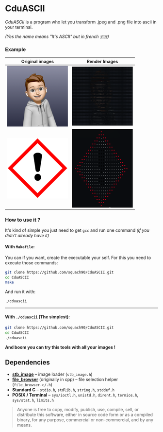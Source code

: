 # CduASCII

*CduASCII* is a program who let you transform .jpeg and .png file into ascii in your terminal.

*(Yes the name means "It's ASCII" but in french 🇫🇷)*

### Example

| Original images    | Render Images      |
| ------------- | ------------- |
| <img src="assets/Memoji.jpeg" width="200"> | <img src="assets/MemojiASCII.png" width="200"> |
| <img src="assets/picto.png" width="200"> | <img src="assets/pictoASCII.png" width="200"> |

### How to use it ?

It's kind of simple you just need to get `gcc` and run one command *(if you didn't already have it)*

#### With `Makefile`:

You can if you want, create the executable your self. For this you need to execute those commands: 

```bash
git clone https://github.com/squach90/CduASCII.git
cd CduASCII
make
```
And run it with:
```bash
./cduascii
```
---

#### With `./cduascii` (The simplest):

```bash
git clone https://github.com/squach90/CduASCII.git
cd CduASCII
./cduascii
```

**And boom you can try this tools with all your images !**

## Dependencies

- **[stb_image](https://github.com/nothings/stb)** – image loader (`stb_image.h`)  
- **[file_browser](https://github.com/squach90/chip8-cpp/blob/main/src/file_browser.cpp)** (originally in cpp) – file selection helper (`file_browser.c/.h`)  
- **Standard C** – `stdio.h`, `stdlib.h`, `string.h`, `stddef.h`  
- **POSIX / Terminal** – `sys/ioctl.h`, `unistd.h`, `dirent.h`, `termios.h`, `sys/stat.h`, `limits.h`

> Anyone is free to copy, modify, publish, use, compile, sell, or distribute this software, either in source code form or as a compiled binary, for any purpose, commercial or non-commercial, and by any means.